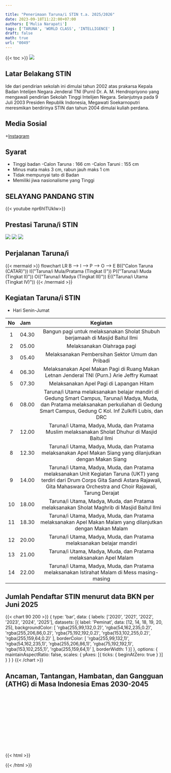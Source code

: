 ```yaml
---

title: "Penerimaan Taruna/i STIN t.a. 2025/2026"
date: 2023-09-18T11:22:00+07:00
authors: ['Mulia Narapati']
tags: ['TARUNA', 'WORLD CLASS', 'INTELLIGENCE' ]
draft: false
math: true
url: "0049"
---
```

{{< toc >}}
![](https://upload.wikimedia.org/wikipedia/id/thumb/d/d9/Logo_Sekolah_Tinggi_Intelijen_Negara.png/200px-Logo_Sekolah_Tinggi_Intelijen_Negara.png)



## Latar Belakang STIN
Ide dari pendirian sekolah ini dimulai tahun 2002 atas prakarsa Kepala Badan Intelijen Negara Jenderal TNI (Purn) Dr. A. M. Hendropriyono yang mengawali pendirian Sekolah Tinggi Intelijen Negara. Selanjutnya pada 9 Juli 2003 Presiden Republik Indonesia, Megawati Soekarnoputri meresmikan berdirinya STIN dan tahun 2004 dimulai kuliah perdana.


## Media Sosial
+[Instagram](https://instagram.com/rekrutmenstin)


## Syarat 
+ Tinggi badan 
	-Calon Taruna : 166 cm
	-Calon Taruni : 155 cm
+ Minus mata maks 3 cm, rabun jauh maks 1 cm
+ Tidak mempunyai tato di Badan
+ Memiliki jiwa nasionalisme yang Tinggi


## SELAYANG PANDANG STIN
{{< youtube npr6hITUklw>}}


## Prestasi Taruna/i STIN
![](https://cdn.antaranews.com/cache/1200x800/2020/08/14/A61C1A0B-7E2C-46D0-97CA-DECC1B91F1BE_1.jpeg)
![](https://jejakkriminal.com/wp-content/uploads/2022/05/IMG-20220531-WA0041.jpg)
![](https://apanel.bimbelakses.com/storage/photos/8/Mengenal%20Lebih%20Dekat%20Sekolah%20Tinggi%20Intelijen%20Negara%20(STIN)3.png)


## Perjalanan Taruna/i 
{{< mermaid >}}
flowchart LR
    B --> I --> P --> O --> E
    B(("Calon Taruna (CATAR)"))
    I(("Taruna/i Mula/Pratama (Tingkat I)"))
    P(("Taruna/i Muda (Tingkat II)"))
    O(("Taruna/i Madya (Tingkat III)"))
    E(("Taruna/i Utama (Tingkat IV)"))
{{< /mermaid >}}


## Kegiatan Taruna/i STIN
 + Hari Senin-Jumat
  
  No | Jam | Kegiatan
  :-: | :- | :-:
  1 | 04.30 | Bangun pagi untuk melaksanakan Sholat Shubuh berjamaah di Masjid Baitul Ilmi
  2 | 05.00 | Melaksanakan Olahraga pagi
  3 | 05.40 | Melaksanakan Pembersihan Sektor Umum dan Pribadi
  4 | 06.30 | Melaksanakan Apel Makan Pagi di Ruang Makan Letnan Jenderal TNI (Purn.) Arie Jeffry Kumaat
  5 | 07.30 | Melaksanakan Apel Pagi di Lapangan Hitam
  6 | 08.00 | Taruna/i Utama melaksanakan belajar mandiri di Gedung Smart Campus, Taruna/i Madya, Muda, dan Pratama melaksanakan perkuliahan di Gedung Smart Campus, Gedung C Kol. Inf Zulkifli Lubis, dan DRC
  7 | 12.00 | Taruna/i Utama, Madya, Muda, dan Pratama Muslim melaksanakan Sholat Dhuhur di Masjid Baitul Ilmi
  8 | 12.30 | Taruna/i Utama, Madya, Muda, dan Pratama melaksanakan Apel Makan Siang yang dilanjutkan dengan Makan Siang
  9 | 14.00 | Taruna/i Utama, Madya, Muda, dan Pratama melaksanakan Unit Kegiatan Taruna (UKT) yang terdiri dari Drum Corps Gita Sandi Astara Rajawali, Gita Mahaswara Orchestra and Choir Rajawali, Tarung Derajat
  10 | 18.00 | Taruna/i Utama, Madya, Muda, dan Pratama melaksanakan Sholat Maghrib di Masjid Baitul Ilmi
  11 | 18.30 | Taruna/i Utama, Madya, Muda, dan Pratama melaksanakan Apel Makan Malam yang dilanjutkan dengan Makan Malam
  12 | 20.00 | Taruna/i Utama, Madya, Muda, dan Pratama melaksanakan belajar mandiri
  13 | 21.00 | Taruna/i Utama, Madya, Muda, dan Pratama melaksanakan Apel Malam
  14 | 22.00 | Taruna/i Utama, Madya, Muda, dan Pratama melaksanakan Istirahat Malam di Mess masing-masing
  
  
## Jumlah Pendaftar STIN menurut data BKN per Juni 2025
{{< chart 90 200 >}}
{
    type: 'bar',
    data: {
        labels: ['2020', '2021', '2022', '2023', '2024', '2025'],
        datasets: [{
            label: 'Peminat',
            data: [12, 14, 18, 19, 20, 25],
            backgroundColor: [
                'rgba(255,99,132,0.2)',
                'rgba(54,162,235,0.2)',
                'rgba(255,206,86,0.2)',
                'rgba(75,192,192,0.2)',
                'rgba(153,102,255,0.2)',
                'rgba(255,159,64,0.2)'
            ],
            borderColor: [
                'rgba(255,99,132,1)',
                'rgba(54,162,235,1)',
                'rgba(255,206,86,1)',
                'rgba(75,192,192,1)',
                'rgba(153,102,255,1)',
                'rgba(255,159,64,1)'
            ],
            borderWidth: 1
        }]
    },
    options: {
        maintainAspectRatio: false,
        scales: {
            yAxes: [{
                ticks: {
                    beginAtZero: true
                }
            }]
        }
    }
}
{{< /chart >}}
 
 
## Ancaman, Tantangan, Hambatan, dan Gangguan (ATHG) di Masa Indonesia Emas 2030-2045
{{< html >}}
<svg width="200" height="200" xmlns="http://www.w3.org/2000/svg">
  <!-- Rectangle with animation -->
  <rect x="10" y="10" width="50" height="50" fill="blue">
    <animate attributeName="width" from="50" to="150" dur="2s" begin="0s" repeatCount="indefinite" />
    <animate attributeName="height" from="50" to="150" dur="2s" begin="0s" repeatCount="indefinite" />
    <animate attributeName="fill" values="blue;red;green;blue" dur="4s" begin="0s" repeatCount="indefinite" />
  </rect>
</svg>
{{< /html >}}
 

